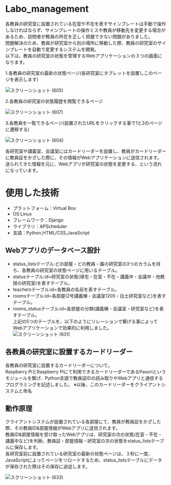 # Labo_management
各教員の研究室に設置されている在室や不在を表すサインプレートは手動で操作しなければならず、サインプレートの操作ミスや教員が移動先を変更する場合があるため、訪問者が教員の所在を正しく把握できない問題がありました。  
問題解決のため、教員が研究室から別の場所に移動した際、教員の研究室のサインプレートを自動で変更するシステムを開発。  
以下は、教員の研究室の状態を管理するWebアプリケーションの３つの画面になります。  

1.各教員の研究室の最新の状態ページ(各研究室にタブレットを設置しこのページを表示します)

![スクリーンショット (605)](https://user-images.githubusercontent.com/116270960/215454592-edb967de-04d2-44a6-985f-f86f092ad709.png)

2.各教員の研究室の状態履歴を閲覧できるページ

![スクリーンショット (607)](https://user-images.githubusercontent.com/116270960/215454682-df8c89ac-dc63-48af-857a-e3a43e430410.png)


3.各教員を一覧できるページ(設置されたURLをクリックする事で1と2のページに遷移する)

![スクリーンショット (604)](https://user-images.githubusercontent.com/116270960/215454192-1aab9453-4774-496c-809a-57efd9d7c107.png)

各研究室や講義室、会議室にはカードリーダーを設置し、教員がカードリーダーに教員証をかざした際に、その情報がWebアプリケーションに送信されます。  
送られてきた情報を元に、Webアプリが研究室の状態を変更する、という流れになっています。  


# 使用した技術
- プラットフォーム：Virtual Box
- OS:Linux
- フレームワーク：Django
- ライブラリ：APScheduler
- 言語：Python,HTML/CSS,JavaScript

 

 
## Webアプリのデータベース設計
- status_listsテーブル:どの部屋・どの教員・誰の研究室の3つのカラムを持ち、各教員の研究室の状態ページに用いるテーブル。
- statusテーブル:id=研究室の状態(帰宅・在室・不在・講義中・会議中・他教授の研究室)を表すテーブル。
- teachersテーブル:id=各教員の名前を表すテーブル。
- roomsテーブル:id=各部屋(2号講義棟・会議室1205・白土研究室など)を表すテーブル。
- rooms_statusテーブル:id=各部屋の分類(講義棟・会議室・研究室など)を表すテーブル。  
上記の5つのテーブルを、以下のようにリレーションで繋げる事によってWebアプリケーションで効果的に利用しました。  
![スクリーンショット (631)](https://user-images.githubusercontent.com/116270960/215484603-31c0422b-3bd5-4d26-9a60-932cb82d23ff.png)

   
## 各教員の研究室に設置するカードリーダー
各教員の研究室に設置するカードリーダーについて。  
Raspberry PiとRaspberry Piにて利用できるカードリーダーであるPasoriというモジュールを繋げ、Python言語で教員証IDの読み取りやWebアプリと通信するプログラミングを記述しました。
※以後、このカードリーダーをクライアントシステムと命名

## 動作原理
クライアントシステムが設置されている各部屋にて、教員が教員証をかざした際、その教員ID&部屋情報がWebアプリに送信されます。  
教員ID&部屋情報を受け取ったWebアプリは、研究室の次の状態(在室・不在・講義中など)を判断、教員証・部屋情報・研究室の次の状態をstatus_listsテーブルに保存します。  
各研究室前に設置されている研究室の最新の状態ページは、３秒に一度、JavaScriptによってページをリロードするため、status_listsテーブルにデータが保存された際はその保存に追従します。  

![スクリーンショット (633)](https://user-images.githubusercontent.com/116270960/215484826-3e0554ce-ee6e-429c-adc3-016cd299a3a3.png)



